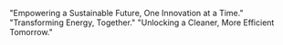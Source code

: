 "Empowering a Sustainable Future, One Innovation at a Time."
"Transforming Energy, Together."
"Unlocking a Cleaner, More Efficient Tomorrow."
